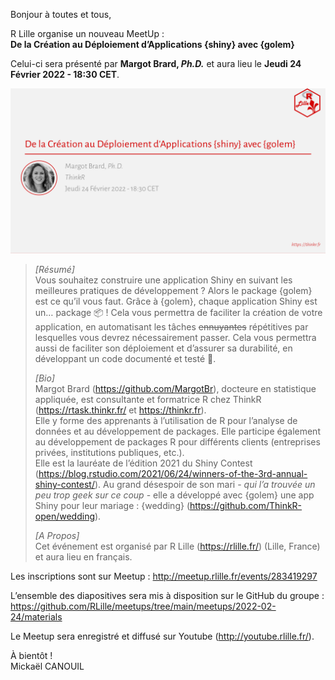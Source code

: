 
<!-- ---
title: De la Création au Déploiement d'Applications {shiny} avec {golem}
author: Mickaël CANOUIL
date: '2022-05-14'
slug: Jeudi 24 Février 2022 - 18:30 CET - de.la.création.au.déploiement.d.applications..shiny..avec..golem.
categories:
  - MeetUp
  - R
tags:
  - MeetUp
  - R
  - RUG
description: ''
--- -->

Bonjour à toutes et tous,

R Lille organise un nouveau MeetUp :  
**De la Création au Déploiement d’Applications {shiny} avec {golem}**

Celui-ci sera présenté par **Margot Brard, *Ph.D.*** et aura lieu le
**Jeudi 24 Février 2022 - 18:30 CET**.

<!-- <center>
<iframe width="560" height="315" src="https://www.youtube.com/embed/" title="YouTube video player" frameborder="0" allow="accelerometer; autoplay; clipboard-write; encrypted-media; gyroscope; picture-in-picture" allowfullscreen></iframe>
</center> -->
<center>
<img alt="Affiche Meetup R Lille - 2022-02-24" src="https://raw.githubusercontent.com/RLille/meetups/main/meetups/2022-02-24/ads/2022-02-24.png" width="560" height="auto" />
</center>

> *\[Résumé\]*  
> Vous souhaitez construire une application Shiny en suivant les
> meilleures pratiques de développement ? Alors le package {golem} est
> ce qu’il vous faut. Grâce à {golem}, chaque application Shiny est un…
> package 📦 ! Cela vous permettra de faciliter la création de votre
> application, en automatisant les tâches ~~ennuyantes~~ répétitives par
> lesquelles vous devrez nécessairement passer. Cela vous permettra
> aussi de faciliter son déploiement et d’assurer sa durabilité, en
> développant un code documenté et testé 🎉.
>
> *\[Bio\]*  
> Margot Brard (<https://github.com/MargotBr>), docteure en statistique
> appliquée, est consultante et formatrice R chez ThinkR
> (<https://rtask.thinkr.fr/> et <https://thinkr.fr>).  
> Elle y forme des apprenants à l’utilisation de R pour l’analyse de
> données et au développement de packages. Elle participe également au
> développement de packages R pour différents clients (entreprises
> privées, institutions publiques, etc.).  
> Elle est la lauréate de l’édition 2021 du Shiny Contest
> (<https://blog.rstudio.com/2021/06/24/winners-of-the-3rd-annual-shiny-contest/>).
> Au grand désespoir de son mari - *qui l’a trouvée un peu trop geek sur
> ce coup* - elle a développé avec {golem} une app Shiny pour leur
> mariage : {wedding} (<https://github.com/ThinkR-open/wedding>).
>
> *\[A Propos\]*  
> Cet événement est organisé par R Lille (<https://rlille.fr/>) (Lille,
> France) et aura lieu en français.

Les inscriptions sont sur Meetup :
<http://meetup.rlille.fr/events/283419297>

L’ensemble des diapositives sera mis à disposition sur le GitHub du
groupe :
<https://github.com/RLille/meetups/tree/main/meetups/2022-02-24/materials>

Le Meetup sera enregistré et diffusé sur Youtube
(<http://youtube.rlille.fr/>).

À bientôt !  
Mickaël CANOUIL
